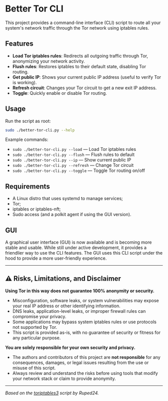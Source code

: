 # Better Tor CLI

This project provides a command-line interface (CLI) script to route all your system's network traffic through the Tor network using iptables rules.

## Features
- **Load Tor iptables rules**: Redirects all outgoing traffic through Tor, anonymizing your network activity.
- **Flush rules**: Restores iptables to their default state, disabling Tor routing.
- **Get public IP**: Shows your current public IP address (useful to verify Tor is working).
- **Refresh circuit**: Changes your Tor circuit to get a new exit IP address.
- **Toggle**: Quickly enable or disable Tor routing.

## Usage
Run the script as root:

```sh
sudo ./better-tor-cli.py --help
```

Example commands:
- `sudo ./better-tor-cli.py --load` — Load Tor iptables rules
- `sudo ./better-tor-cli.py --flush` — Flush rules to default
- `sudo ./better-tor-cli.py --ip` — Show current public IP
- `sudo ./better-tor-cli.py --refresh` — Change Tor circuit
- `sudo ./better-tor-cli.py --toggle` — Toggle Tor routing on/off

## Requirements
- A Linux distro that uses systemd to manage services;
- Tor;
- iptables or iptables-nft;
- Sudo access (and a polkit agent if using the GUI version).

## GUI
A graphical user interface (GUI) is now available and is becoming more stable and usable. While still under active development, it provides a friendlier way to use the CLI features. The GUI uses this CLI script under the hood to provide a more user-friendly experience.

---

## ⚠️ Risks, Limitations, and Disclaimer

**Using Tor in this way does not guarantee 100% anonymity or security.**
- Misconfiguration, software leaks, or system vulnerabilities may expose your real IP address or other identifying information.
- DNS leaks, application-level leaks, or improper firewall rules can compromise your privacy.
- Some applications may bypass system iptables rules or use protocols not supported by Tor.
- This script is provided as-is, with no guarantee of security or fitness for any particular purpose.

**You are solely responsible for your own security and privacy.**
- The authors and contributors of this project are **not responsible** for any consequences, damages, or legal issues resulting from the use or misuse of this script.
- Always review and understand the risks before using tools that modify your network stack or claim to provide anonymity.

---

*Based on the [toriptables3](https://github.com/ruped24/toriptables3) script by Ruped24.*
